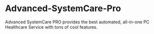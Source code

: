 # Advanced-SystemCare-Pro
 Advanced SystemCare PRO provides the best automated, all-in-one PC Healthcare Service with tons of cool features.
